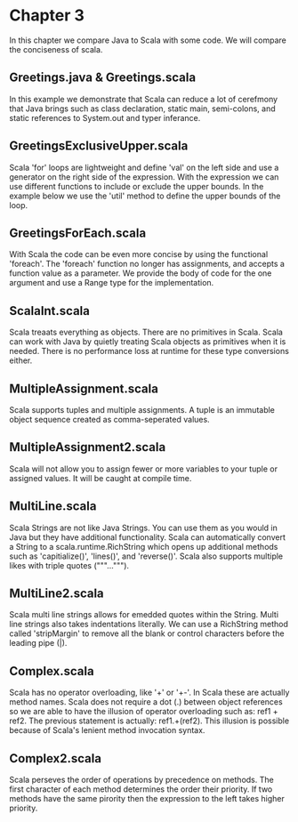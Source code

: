 # Chapter 3
In this chapter we compare Java to Scala with some code. We will compare the conciseness of scala. 

## Greetings.java & Greetings.scala
In this example we demonstrate that Scala can reduce a lot of cerefmony that Java brings such as class declaration, static main, semi-colons, and static references to System.out and typer inferance.

## GreetingsExclusiveUpper.scala
Scala 'for' loops are lightweight and define 'val' on the left side and use a generator on the right side of the expression. With the expression we can use different functions to include or exclude the upper bounds. In the example below we use the 'util' method to define the upper bounds of the loop.

## GreetingsForEach.scala
With Scala the code can be even more concise by using the functional 'foreach'. The 'foreach' function no longer has assignments, and accepts a function value as a parameter. We provide the body of code for the one argument and use a Range type for the implementation.

## ScalaInt.scala
Scala treaats everything as objects. There are no primitives in Scala. Scala can work with Java by quietly treating Scala objects as primitives when it is needed. There is no performance loss at runtime for these type conversions either.

## MultipleAssignment.scala
Scala supports tuples and multiple assignments. A tuple is an immutable object sequence created as comma-seperated values.

## MultipleAssignment2.scala
Scala will not allow you to assign fewer or more variables to your tuple or assigned values. It will be caught at compile time.

## MultiLine.scala
Scala Strings are not like Java Strings. You can use them as you would in Java but they have additional functionality. Scala can automatically convert a String to a scala.runtime.RichString which opens up additional methods such as 'capitialize()', 'lines()', and 'reverse()'. Scala also supports multiple likes with triple quotes ("""...""").

## MultiLine2.scala
Scala multi line strings allows for emedded quotes within the String. Multi line strings also takes indentations literally. We can use a RichString method called 'stripMargin' to remove all the blank or control characters before the leading pipe (|).

## Complex.scala
Scala has no operator overloading, like '+' or '+-'. In Scala these are actually method names. Scala does not require a dot (.) between object references so we are able to have the illusion of operator overloading such as: ref1 + ref2. The previous statement is actually: ref1.+(ref2). This illusion is possible because of Scala's lenient method invocation syntax.

## Complex2.scala
Scala perseves the order of operations by precedence on methods. The first character of each method determines the order their priority. If two methods have the same pirority then the expression to the left takes higher priority.
